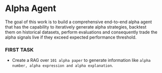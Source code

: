 # Alpha Agent

The goal of this work is to build a comprehensive end-to-end alpha agent that has the capability to iteratively generate alpha strategies, backtest them on historical datasets, perform evaluations and consequently trade the alpha signals live if they exceed expected performance threshold.

### FIRST TASK

- Create a RAG over `101 alpha paper` to generate information like `alpha number, alpha expression and alpha explanation`.
